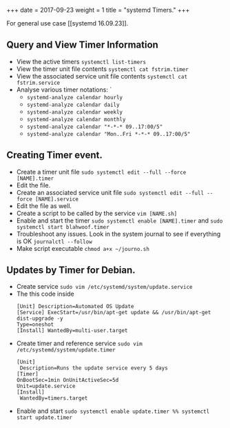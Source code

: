 +++
date = 2017-09-23
weight = 1
title = "systemd Timers."
+++


For general use case [[systemd 16.09.23]].



## Query and View Timer Information
- View the active timers `systemctl list-timers` 
- View the timer unit file contents `systemctl cat fstrim.timer`
- View the associated service unit file contents `systemctl cat fstrim.service`
- Analyse various timer notations: `
	- `systemd-analyze calendar hourly`
	- `systemd-analyze calendar daily`
	- `systemd-analyze calendar weekly`
	- `systemd-analyze calendar monthly`
	- `systemd-analyze calendar "*-*-* 09..17:00/5"`
	- `systemd-analyze calendar "Mon..Fri *-*-* 09..17:00/5"`

## Creating Timer event.
- Create a timer unit file `sudo systemctl edit --full --force [NAME].timer`
-  Edit the file.
- Create an associated service unit file `sudo systemctl edit --full --force [NAME].service`
- Edit the file as well.
- Create a script to be called by the service `vim [NAME.sh]`
- Enable and start the timer `sudo systemctl enable [NAME].timer` and  `sudo systemctl start blahwoof.timer`
- Troubleshoot any issues. Look in the system journal to see if everything is OK ``journalctl --follow``
- Make script executable `chmod a+x ~/journo.sh`

## Updates by Timer for Debian.
- Create service `sudo vim /etc/systemd/system/update.service`
- The this code inside 
	```
	[Unit] Description=Automated OS Update 
	[Service] ExecStart=/usr/bin/apt-get update && /usr/bin/apt-get dist-upgrade -y 
	Type=oneshot
	[Install] WantedBy=multi-user.target
	```
- Create timer and reference service `sudo vim /etc/systemd/system/update.timer`
	```
	[Unit]
	 Description=Runs the update service every 5 days 
	[Timer]
	OnBootSec=1min OnUnitActiveSec=5d 
	Unit=update.service 
	[Install] 
	 WantedBy=timers.target
	 ```
- Enable and start `sudo systemctl enable update.timer %% systemctl start update.timer`
